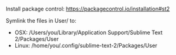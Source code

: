 

Install package control: https://packagecontrol.io/installation#st2

Symlink the files in User/ to:
  - OSX: /Users/you/Library/Application Support/Sublime Text 2/Packages/User
  - Linux: /home/you/.config/sublime-text-2/Packages/User

